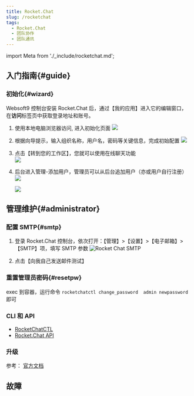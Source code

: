 ```yaml
---
title: Rocket.Chat
slug: /rocketchat
tags:
  - Rocket.Chat
  - 团队协作
  - 团队通讯
---
```


import Meta from './_include/rocketchat.md';

<Meta name="meta" />

## 入门指南{#guide}

### 初始化{#wizard}

Websoft9 控制台安装 Rocket.Chat 后，通过【我的应用】进入它的编辑窗口，在**访问**标签页中获取登录地址和账号。  

1. 使用本地电脑浏览器访问, 进入初始化页面
   ![](https://libs.websoft9.com/Websoft9/DocsPicture/zh/rocketchat/rocketchat-wizard-websoft9.png)

2. 根据向导提示，输入组织名称，用户名，密码等关键信息，完成初始配置 
   ![](https://libs.websoft9.com/Websoft9/DocsPicture/zh/rocketchat/rocketchat-set-websoft9.png)

3. 点击【转到您的工作区】，您就可以使用在线聊天功能   
   ![](https://libs.websoft9.com/Websoft9/DocsPicture/zh/rocketchat/rocketchat-startchat-websoft9.png)

4. 后台进入管理-添加用户，管理员可以从后台追加用户（亦或用户自行注册）
   ![](https://libs.websoft9.com/Websoft9/DocsPicture/zh/rocketchat/rocketchat-adduser-websoft9.png) 

   ![](https://libs.websoft9.com/Websoft9/DocsPicture/zh/rocketchat/rocketchat-register-websoft9.png)   

## 管理维护{#administrator}

### 配置 SMTP{#smtp}

1. 登录 Rocket.Chat 控制台，依次打开：【管理】>【设置】>【电子邮箱】>【SMTP】项，填写 SMTP 参数
   ![Rocket Chat SMTP](https://libs.websoft9.com/Websoft9/DocsPicture/zh/rocketchat/rocketchat-smtp-websoft9.png)

2. 点击【向我自己发送邮件测试】

### 重置管理员密码{#resetpw}

exec 到容器，运行命令 `rocketchatctl change_password  admin newpassword` 即可

### CLI 和 API

- [RocketChatCTL](https://docs.rocket.chat/quick-start/installing-and-updating/rapid-deployment-methods/rocketchatctl)
- [Rocket.Chat API](https://developer.rocket.chat/reference/api)

### 升级

参考： [官方文档](https://docs.rocket.chat/quick-start/upgrading-rocket.chat)

## 故障